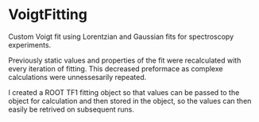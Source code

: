 # VoigtFitting
Custom Voigt fit using Lorentzian and Gaussian fits for spectroscopy experiments.

Previously static values and properties of the fit were recalculated with every iteration of fitting. This decreased preformace as complexe calculations were unnessesarily repeated.

I created a ROOT TF1 fitting object so that values can be passed to the object for calculation and then stored in the object, so the values can then easily be retrived on subsequent runs.

